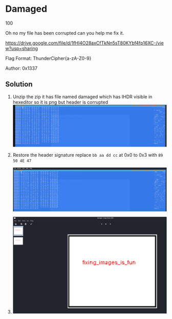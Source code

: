 # Damaged

100

Oh no my file has been corrupted can you help me fix it.

https://drive.google.com/file/d/1fHl4O28axCfTkNn5sT80KYbf4fp16XC-/view?usp=sharing

Flag Format: ThunderCipher{a-zA-Z0-9}

Author: 0x1337

## Solution

1. Unzip the zip it has file named damaged which has IHDR visible in hexeditor so it is png but header is corrupted
![header is fucked](assets/damaged/image.png)

2. Restore the header signature
    replace `bb aa dd cc` at 0x0 to 0x3 with `89 50 4E 47`

    ![fixed](assets/damaged/image-2.png)

3. ![flag](assets/damaged/image-1.png)
